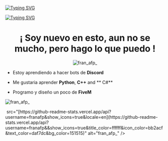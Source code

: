 [![Typing SVG](https://readme-typing-svg.herokuapp.com?font=Road+Rage&size=40&duration=4000&color=00F7EFF1&center=true&vCenter=true&width=376&lines=Hola%2C+soy+Fran+y+este+es+mi+GitHub)](https://git.io/typing-svg)



[![Typing SVG](https://readme-typing-svg.herokuapp.com?font=Road+Rage&size=40&duration=4000&color=00F7EFF1&center=true&vCenter=true&width=376&lines=Hello%2C+I'm+Fran%2C+and+this+is+my+GitHub)](https://git.io/typing-svg)

<h1 align="center">¡ Soy nuevo en esto, aun no se mucho, pero hago lo que puedo !</h1>
<p align="center"> <img src="https://komarev.com/ghpvc/?username=franafp" alt="fran_afp_" /> </p>

-  Estoy aprendiendo a hacer bots de **Discord** 

-  Me gustaria aprender **Python**, **C++** and ** C#** 

-  Programo y diseño un poco de **FiveM**

<p align="center">
</p>

<p><img align="center" src="https://github-readme-stats.vercel.app/api/top-langs?username=franafp&show_icons=true&locale=en&layout=compact" alt="fran_afp_" /></p>

<p>&nbsp;src="[https://github-readme-stats.vercel.app/api?username=franafp&show_icons=true&locale=en](https://github-readme-stats.vercel.app/api?username=franafp&&show_icons=true&title_color=ffffff&icon_color=bb2acf&text_color=daf7dc&bg_color=151515)" alt="fran_afp_" /></p>


